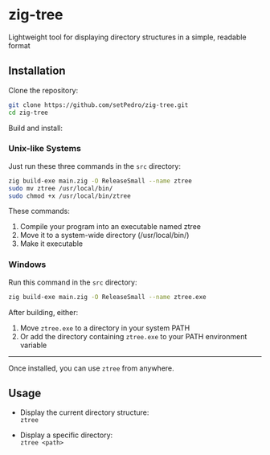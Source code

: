 # zig-tree

Lightweight tool for displaying directory structures in a simple, readable format

## Installation

Clone the repository:

```sh
git clone https://github.com/setPedro/zig-tree.git
cd zig-tree
```

Build and install:

### Unix-like Systems

Just run these three commands in the `src` directory:

```sh
zig build-exe main.zig -O ReleaseSmall --name ztree
sudo mv ztree /usr/local/bin/
sudo chmod +x /usr/local/bin/ztree
```

These commands:

1. Compile your program into an executable named ztree
2. Move it to a system-wide directory (/usr/local/bin/)
3. Make it executable

### Windows

Run this command in the `src` directory:

```sh
zig build-exe main.zig -O ReleaseSmall --name ztree.exe
```

After building, either:

1. Move `ztree.exe` to a directory in your system PATH
2. Or add the directory containing `ztree.exe` to your PATH environment variable

---

Once installed, you can use `ztree` from anywhere.

## Usage

- Display the current directory structure:  
  `ztree`

- Display a specific directory:  
  `ztree <path>`
